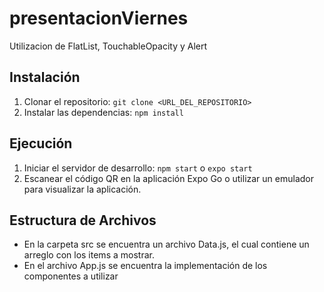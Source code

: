 # presentacionViernes

Utilizacion de FlatList, TouchableOpacity y Alert

## Instalación

1. Clonar el repositorio: `git clone <URL_DEL_REPOSITORIO>`
2. Instalar las dependencias: `npm install`

## Ejecución

1. Iniciar el servidor de desarrollo: `npm start` o `expo start`
2. Escanear el código QR en la aplicación Expo Go o utilizar un emulador para visualizar la aplicación.

## Estructura de Archivos

- En la carpeta src se encuentra un archivo Data.js, el cual contiene un arreglo con los items a mostrar.
- En el archivo App.js se encuentra la implementación de los componentes a utilizar

